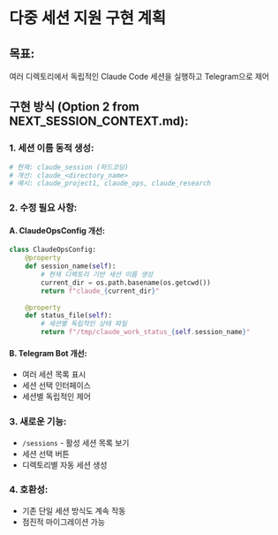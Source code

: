 # 다중 세션 지원 구현 계획

## 목표:
여러 디렉토리에서 독립적인 Claude Code 세션을 실행하고 Telegram으로 제어

## 구현 방식 (Option 2 from NEXT_SESSION_CONTEXT.md):

### 1. 세션 이름 동적 생성:
```python
# 현재: claude_session (하드코딩)
# 개선: claude_<directory_name>
# 예시: claude_project1, claude_ops, claude_research
```

### 2. 수정 필요 사항:

#### A. ClaudeOpsConfig 개선:
```python
class ClaudeOpsConfig:
    @property
    def session_name(self):
        # 현재 디렉토리 기반 세션 이름 생성
        current_dir = os.path.basename(os.getcwd())
        return f"claude_{current_dir}"
    
    @property
    def status_file(self):
        # 세션별 독립적인 상태 파일
        return f"/tmp/claude_work_status_{self.session_name}"
```

#### B. Telegram Bot 개선:
- 여러 세션 목록 표시
- 세션 선택 인터페이스
- 세션별 독립적인 제어

### 3. 새로운 기능:
- `/sessions` - 활성 세션 목록 보기
- 세션 선택 버튼
- 디렉토리별 자동 세션 생성

### 4. 호환성:
- 기존 단일 세션 방식도 계속 작동
- 점진적 마이그레이션 가능